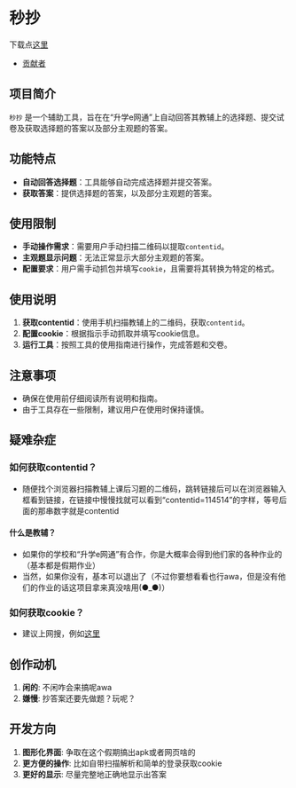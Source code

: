 # 秒抄
下载点[这里](https://github.com/qzgeek/ewt360/releases)

- [贡献者](https://github.com/qzgeek/ewt360/contributors)

## 项目简介
`秒抄` 是一个辅助工具，旨在在“升学e网通”上自动回答其教辅上的选择题、提交试卷及获取选择题的答案以及部分主观题的答案。

## 功能特点
- **自动回答选择题**：工具能够自动完成选择题并提交答案。
- **获取答案**：提供选择题的答案，以及部分主观题的答案。

## 使用限制
- **手动操作需求**：需要用户手动扫描二维码以提取`contentid`。
- **主观题显示问题**：无法正常显示大部分主观题的答案。
- **配置要求**：用户需手动抓包并填写`cookie`，且需要将其转换为特定的格式。

## 使用说明
1. **获取contentid**：使用手机扫描教辅上的二维码，获取`contentid`。
2. **配置cookie**：根据指示手动抓取并填写cookie信息。
3. **运行工具**：按照工具的使用指南进行操作，完成答题和交卷。

## 注意事项
- 确保在使用前仔细阅读所有说明和指南。
- 由于工具存在一些限制，建议用户在使用时保持谨慎。

## 疑难杂症
### 如何获取contentid？
- 随便找个浏览器扫描教辅上课后习题的二维码，跳转链接后可以在浏览器输入框看到链接，在链接中慢慢找就可以看到“contentid=114514”的字样，等号后面的那串数字就是contentid

#### 什么是教辅？
- 如果你的学校和“升学e网通”有合作，你是大概率会得到他们家的各种作业的（基本都是假期作业）
- 当然，如果你没有，基本可以退出了（不过你要想看看也行awa，但是没有他们的作业的话这项目拿来真没啥用(●_●)）

### 如何获取cookie？
- 建议上网搜，例如[这里](https://b23.tv/NkkuXTj)

## 创作动机
1. **闲的**: 不闲咋会来搞呢awa
2. **嫌慢**: 抄答案还要先做题？玩呢？

## 开发方向
1. **图形化界面**: 争取在这个假期搞出apk或者网页啥的
2. **更方便的操作**: 比如自带扫描解析和简单的登录获取cookie
3. **更好的显示**: 尽量完整地正确地显示出答案
